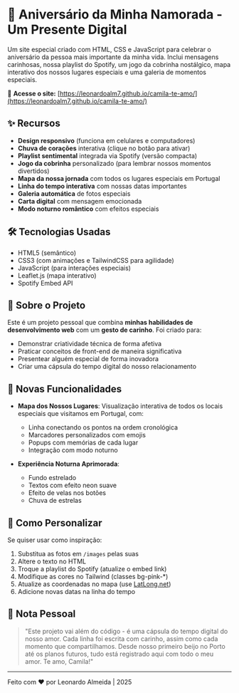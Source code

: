 # 💝 Aniversário da Minha Namorada - Um Presente Digital

Um site especial criado com HTML, CSS e JavaScript para celebrar o aniversário da pessoa mais importante da minha vida. Inclui mensagens carinhosas, nossa playlist do Spotify, um jogo da cobrinha nostálgico, mapa interativo dos nossos lugares especiais e uma galeria de momentos especiais.

🔗 **Acesse o site:** [https://leonardoalm7.github.io/camila-te-amo/](https://leonardoalm7.github.io/camila-te-amo/)  

## ✨ Recursos
- **Design responsivo** (funciona em celulares e computadores)
- **Chuva de corações** interativa (clique no botão para ativar)
- **Playlist sentimental** integrada via Spotify (versão compacta)
- **Jogo da cobrinha** personalizado (para lembrar nossos momentos divertidos)
- **Mapa da nossa jornada** com todos os lugares especiais em Portugal
- **Linha do tempo interativa** com nossas datas importantes
- **Galeria automática** de fotos especiais
- **Carta digital** com mensagem emocionada
- **Modo noturno romântico** com efeitos especiais

## 🛠 Tecnologias Usadas
- HTML5 (semântico)
- CSS3 (com animações e TailwindCSS para agilidade)
- JavaScript (para interações especiais)
- Leaflet.js (mapa interativo)
- Spotify Embed API

## 📌 Sobre o Projeto
Este é um projeto pessoal que combina **minhas habilidades de desenvolvimento web** com um **gesto de carinho**. Foi criado para:
- Demonstrar criatividade técnica de forma afetiva
- Praticar conceitos de front-end de maneira significativa
- Presentear alguém especial de forma inovadora
- Criar uma cápsula do tempo digital do nosso relacionamento

## 🌟 Novas Funcionalidades
- **Mapa dos Nossos Lugares**: Visualização interativa de todos os locais especiais que visitamos em Portugal, com:
  - Linha conectando os pontos na ordem cronológica
  - Marcadores personalizados com emojis
  - Popups com memórias de cada lugar
  - Integração com modo noturno

- **Experiência Noturna Aprimorada**:
  - Fundo estrelado
  - Textos com efeito neon suave
  - Efeito de velas nos botões
  - Chuva de estrelas

## 🎁 Como Personalizar
Se quiser usar como inspiração:
1. Substitua as fotos em `/images` pelas suas
2. Altere o texto no HTML
3. Troque a playlist do Spotify (atualize o embed link)
4. Modifique as cores no Tailwind (classes bg-pink-*)
5. Atualize as coordenadas no mapa (use [LatLong.net](https://www.latlong.net/))
6. Adicione novas datas na linha do tempo

## 💌 Nota Pessoal
> "Este projeto vai além do código - é uma cápsula do tempo digital do nosso amor. Cada linha foi escrita com carinho, assim como cada momento que compartilhamos. Desde nosso primeiro beijo no Porto até os planos futuros, tudo está registrado aqui com todo o meu amor. Te amo, Camila!"

---

Feito com ❤️ por Leonardo Almeida | 2025
